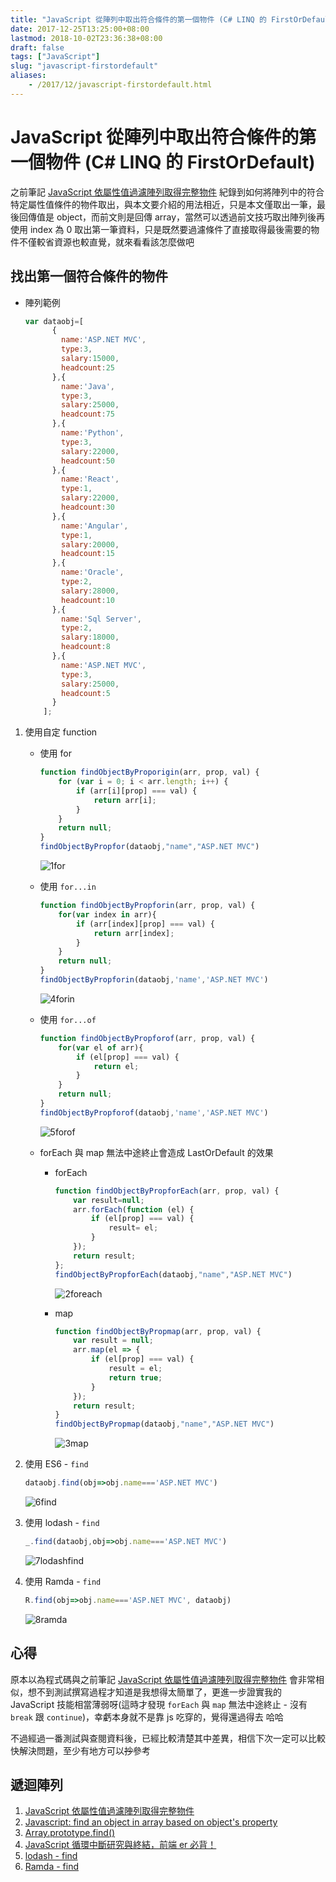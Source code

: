 ```yaml
---
title: "JavaScript 從陣列中取出符合條件的第一個物件 (C# LINQ 的 FirstOrDefault)"
date: 2017-12-25T13:25:00+08:00
lastmod: 2018-10-02T23:36:38+08:00
draft: false
tags: ["JavaScript"]
slug: "javascript-firstordefault"
aliases:
    - /2017/12/javascript-firstordefault.html
---
```

# JavaScript 從陣列中取出符合條件的第一個物件 (C# LINQ 的 FirstOrDefault)
之前筆記 [JavaScript 依屬性值過濾陣列取得完整物件](https://blog.yowko.com/2017/12/javascript-filter-array-by-value.html) 紀錄到如何將陣列中的符合特定屬性值條件的物件取出，與本文要介紹的用法相近，只是本文僅取出一筆，最後回傳值是 object，而前文則是回傳 array，當然可以透過前文技巧取出陣列後再使用 index 為 0 取出第一筆資料，只是既然要過濾條件了直接取得最後需要的物件不僅較省資源也較直覺，就來看看該怎麼做吧

## 找出第一個符合條件的物件

*   陣列範例

    ```js
    var dataobj=[
          {
            name:'ASP.NET MVC',
            type:3,
            salary:15000,
            headcount:25
          },{
            name:'Java',
            type:3,
            salary:25000,
            headcount:75
          },{
            name:'Python',
            type:3,
            salary:22000,
            headcount:50
          },{
            name:'React',
            type:1,
            salary:22000,
            headcount:30
          },{
            name:'Angular',
            type:1,
            salary:20000,
            headcount:15
          },{
            name:'Oracle',
            type:2,
            salary:28000,
            headcount:10
          },{
            name:'Sql Server',
            type:2,
            salary:18000,
            headcount:8
          },{
            name:'ASP.NET MVC',
            type:3,
            salary:25000,
            headcount:5
          }
        ];
    ```

1.  使用自定 function
    *  使用 for
        
        ```js
        function findObjectByProporigin(arr, prop, val) {
            for (var i = 0; i < arr.length; i++) {
                if (arr[i][prop] === val) {
                    return arr[i];
                }
            }
            return null;
        }
        findObjectByPropfor(dataobj,"name","ASP.NET MVC")
        ```

        ![1for](https://user-images.githubusercontent.com/3851540/34333293-2316e718-e976-11e7-8983-1df65305b8c7.png)

    *   使用 `for...in`

        ```js
        function findObjectByPropforin(arr, prop, val) {
            for(var index in arr){
                if (arr[index][prop] === val) {
                    return arr[index];
                }
            }
            return null;
        }
        findObjectByPropforin(dataobj,'name','ASP.NET MVC')
        ```

        ![4forin](https://user-images.githubusercontent.com/3851540/34333297-23909612-e976-11e7-9f37-c0895cb11183.png)

    *   使用 `for...of`

        ```js
        function findObjectByPropforof(arr, prop, val) {
            for(var el of arr){
                if (el[prop] === val) {
                    return el;
                }
            }
            return null;
        }
        findObjectByPropforof(dataobj,'name','ASP.NET MVC')
        ```

        ![5forof](https://user-images.githubusercontent.com/3851540/34333298-23b81282-e976-11e7-8df6-005eeaa20ecc.png)

    *   forEach 與 map 無法中途終止會造成 LastOrDefault 的效果

        *   forEach

            ```js
            function findObjectByPropforEach(arr, prop, val) {
                var result=null;
                arr.forEach(function (el) {
                    if (el[prop] === val) {
                        result= el;
                    }
                });
                return result;
            };
            findObjectByPropforEach(dataobj,"name","ASP.NET MVC")
            ```

            ![2foreach](https://user-images.githubusercontent.com/3851540/34333295-233f7e58-e976-11e7-9867-515b79f94993.png)

        *   map

            ```js
            function findObjectByPropmap(arr, prop, val) {
                var result = null;
                arr.map(el => {
                    if (el[prop] === val) {
                        result = el;
                        return true;
                    }
                });
                return result;
            }
            findObjectByPropmap(dataobj,"name","ASP.NET MVC")
            ```

            ![3map](https://user-images.githubusercontent.com/3851540/34333296-23670fea-e976-11e7-91a3-c734ef39d2fd.png)

2.  使用 ES6 - `find`

    ```js
    dataobj.find(obj=>obj.name==='ASP.NET MVC')
    ```

    ![6find](https://user-images.githubusercontent.com/3851540/34333299-23e23aa8-e976-11e7-904d-4337a641c2e0.png)

3.  使用 lodash - `find`

    ```js
    _.find(dataobj,obj=>obj.name==='ASP.NET MVC')
    ```

    ![7lodashfind](https://user-images.githubusercontent.com/3851540/34333301-240c9d02-e976-11e7-999a-55e05e1ab179.png)

4.  使用 Ramda - `find`

    ```js
    R.find(obj=>obj.name==='ASP.NET MVC', dataobj)
    ```

    ![8ramda](https://user-images.githubusercontent.com/3851540/34333303-24620436-e976-11e7-8098-acc30f046abe.png)

## 心得

原本以為程式碼與之前筆記 [JavaScript 依屬性值過濾陣列取得完整物件](https://blog.yowko.com/2017/12/javascript-filter-array-by-value.html) 會非常相似，想不到測試撰寫過程才知道是我想得太簡單了，更進一步證實我的 JavaScript 技能相當薄弱呀(這時才發現 `forEach` 與 `map` 無法中途終止 - 沒有 `break` 跟 `continue`)，幸虧本身就不是靠 js 吃穿的，覺得還過得去 哈哈

不過經過一番測試與查閱資料後，已經比較清楚其中差異，相信下次一定可以比較快解決問題，至少有地方可以<del>抄</del>參考

## 遞迴陣列

1.  [JavaScript 依屬性值過濾陣列取得完整物件](https://blog.yowko.com/2017/12/javascript-filter-array-by-value.html)
2.  [Javascript: find an object in array based on object's property](https://www.linkedin.com/pulse/javascript-find-object-array-based-objects-property-rafael/)
3.  [Array.prototype.find()](https://developer.mozilla.org/zh-TW/docs/Web/JavaScript/Reference/Global_Objects/Array/find)
4.  [JavaScript 循環中斷研究與終結，前端 er 必背！](https://juejin.im/entry/5884717a1b69e6005919f0d3)
5.  [lodash - find](https://lodash.com/docs/4.17.4#find)
6.  [Ramda - find](http://ramdajs.com/docs/#find)
